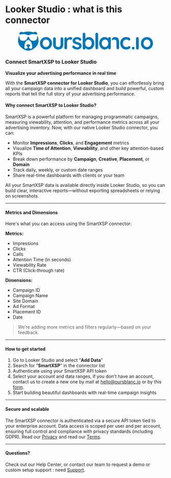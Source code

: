 # Looker Studio : what is this connector

<figure><img src="../.gitbook/assets/oursblanc-int-io-horizontal-artic_blue-6000.png" alt=""><figcaption></figcaption></figure>

### Connect SmartXSP to Looker Studio

**Visualize your advertising performance in real time**

With the **SmartXSP connector for Looker Studio**, you can effortlessly bring all your campaign data into a unified dashboard and build powerful, custom reports that tell the full story of your advertising performance.

#### Why connect SmartXSP to Looker Studio?

SmartXSP is a powerful platform for managing programmatic campaigns, measuring viewability, attention, and performance metrics across all your advertising inventory. Now, with our native Looker Studio connector, you can:

* Monitor **Impressions**, **Clicks**, and **Engagement** metrics
* Visualize **Time of Attention**, **Viewability**, and other key attention-based KPIs
* Break down performance by **Campaign**, **Creative**, **Placement**, or **Domain**
* Track daily, weekly, or custom date ranges
* Share real-time dashboards with clients or your team

All your SmartXSP data is available directly inside Looker Studio, so you can build clear, interactive reports—without exporting spreadsheets or relying on screenshots.

***

#### Metrics and Dimensions

Here's what you can access using the SmartXSP connector:

**Metrics:**

* Impressions
* Clicks
* Calls
* Attention Time (in seconds)
* Viewability Rate
* CTR (Click-through rate)

**Dimensions:**

* Campaign ID
* Campaign Name
* Site Domain
* Ad Format
* Placement ID
* Date

> We’re adding more metrics and filters regularly—based on your feedback.

***

#### How to get started

1. Go to Looker Studio and select “**Add Data**”
2. Search for “**SmartXSP**” in the connector list
3. Authenticate using your SmartXSP API token
4. Select your account and data ranges, if you don't have an account, contact us to create a new one by mail at [hello@oursblanc.io](mailto:hello@oursblanc.io) or by this [form](../register-smartxsp.md).
5. Start building beautiful dashboards with real-time campaign insights

***

#### Secure and scalable

The SmartXSP connector is authenticated via a secure API token tied to your enterprise account. Data access is scoped per user and per account, ensuring full control and compliance with privacy standards (including GDPR). Read our [Privacy](privacy.md) and read our [Terms](terms.md).

***

#### Questions?

Check out our Help Center, or contact our team to request a demo or custom setup support : need [Support](support.md).


